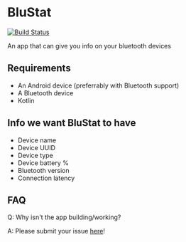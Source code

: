# BluStat
[![Build Status](https://travis-ci.org/ryanjokuti/BluStat.svg?branch=master)](https://travis-ci.org/ryanjokuti/BluStat)

An app that can give you info on your bluetooth devices

## Requirements
* An Android device (preferrably with Bluetooth support)
* A Bluetooth device
* Kotlin

## Info we want BluStat to have
* Device name
* Device UUID
* Device type
* Device battery %
* Bluetooth version
* Connection latency

## FAQ
Q: Why isn't the app building/working?

A: Please submit your issue [here](https://github.com/ryanjokuti/BluStat/issues/new)!
